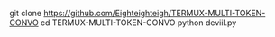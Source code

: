 git clone https://github.com/Eighteighteigh/TERMUX-MULTI-TOKEN-CONVO
cd TERMUX-MULTI-TOKEN-CONVO
python deviil.py
